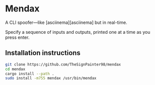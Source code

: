# Mendax

A CLI spoofer—like [asciinema][asciinema] but in real-time.

Specify a sequence of inputs and outputs, printed one at a time as you press enter.

## Installation instructions

```bash
git clone https://github.com/TheSignPainter98/mendax
cd mendax
cargo install --path .
sudo install -m755 mendax /usr/bin/mendax
```

[astiinema]: https://asciinema.org/
